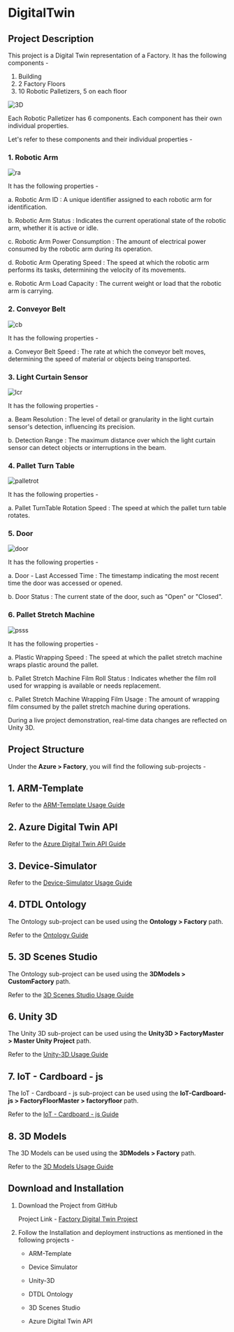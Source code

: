 # DigitalTwin

## Project Description

This project is a Digital Twin representation of a Factory. It has the following components -  

1. Building
2. 2 Factory Floors
3. 10 Robotic Palletizers, 5 on each floor

![3D](https://github.com/hemantjuyal/DigitalTwin/assets/94553271/3f20bdb7-277c-4a38-879e-1bc3e610f5e4)

Each Robotic Palletizer has 6 components. Each component has their own individual properties.

Let's refer to these components and their individual properties - 

### 1. Robotic Arm

   ![ra](https://github.com/hemantjuyal/DigitalTwin/assets/94553271/a1449f96-1098-44b2-ba77-0f38f565f152)

   It has the following properties - 

   a. Robotic Arm ID : A unique identifier assigned to each robotic arm for identification.

   b. Robotic Arm Status : Indicates the current operational state of the robotic arm, whether it is active or idle.
   
   c. Robotic Arm Power Consumption : The amount of electrical power consumed by the robotic arm during its operation.
   
   d. Robotic Arm Operating Speed : The speed at which the robotic arm performs its tasks, determining the velocity of its movements.
   
   e. Robotic Arm Load Capacity : The current weight or load that the robotic arm is carrying.

### 2. Conveyor Belt
   
   ![cb](https://github.com/hemantjuyal/DigitalTwin/assets/94553271/2856a45c-2896-4758-b7fe-897a7cd88ac2)

   It has the following properties - 
   
   a. Conveyor Belt Speed : The rate at which the conveyor belt moves, determining the speed of material or objects being transported.

### 3. Light Curtain Sensor
   
   ![lcr](https://github.com/hemantjuyal/DigitalTwin/assets/94553271/d537fe79-ab74-4e5a-bec7-08c6d38d4de7)

   It has the following properties - 
   
   a. Beam Resolution : The level of detail or granularity in the light curtain sensor's detection, influencing its precision.
   
   b. Detection Range : The maximum distance over which the light curtain sensor can detect objects or interruptions in the beam.

### 4. Pallet Turn Table
   
   ![palletrot](https://github.com/hemantjuyal/DigitalTwin/assets/94553271/a81f60da-a74c-4460-b6b9-645e466e2843)

   It has the following properties - 
   
   a. Pallet TurnTable Rotation Speed : The speed at which the pallet turn table rotates.

### 5. Door

   ![door](https://github.com/hemantjuyal/DigitalTwin/assets/94553271/8da5a92b-2a12-4961-b7f1-7e802e740b0f)

   It has the following properties - 
   
   a. Door - Last Accessed Time : The timestamp indicating the most recent time the door was accessed or opened. 
   
   b. Door Status : The current state of the door, such as "Open" or "Closed".

### 6. Pallet Stretch Machine

   ![psss](https://github.com/hemantjuyal/DigitalTwin/assets/94553271/fee58603-016d-4547-ba3b-5256e2c6ca7f)

   It has the following properties - 
   
   a. Plastic Wrapping Speed : The speed at which the pallet stretch machine wraps plastic around the pallet.
   
   b. Pallet Stretch Machine Film Roll Status : Indicates whether the film roll used for wrapping is available or needs replacement.
   
   c. Pallet Stretch Machine Wrapping Film Usage : The amount of wrapping film consumed by the pallet stretch machine during operations.
   
During a live project demonstration, real-time data changes are reflected on Unity 3D. 

## Project Structure

Under the **Azure > Factory**, you will find the following sub-projects - 

## 1. ARM-Template

Refer to the [ARM-Template Usage Guide](https://github.com/hemantjuyal/DigitalTwin/tree/main/Azure/Factory/ARM-Template#arm-template-usage-guide/ "ARM-Template Usage Guide")
   
## 2. Azure Digital Twin API

Refer to the [Azure Digital Twin API Guide](https://github.com/hemantjuyal/DigitalTwin/tree/main/Azure/Factory/Azure%20Digital%20Twin%20API#azure-digital-twin-api-guide/ "Azure Digital Twin API Guide")

## 3. Device-Simulator

Refer to the [Device-Simulator Usage Guide](https://github.com/hemantjuyal/DigitalTwin/blob/main/Azure/Factory/Device-SImulator/README.md#device-simulator-usage-guide/ "Device-Simulator Usage Guide")

## 4. DTDL Ontology

The Ontology sub-project can be used using the **Ontology > Factory** path.

Refer to the [Ontology Guide](https://github.com/hemantjuyal/DigitalTwin/blob/main/Ontology/Factory/README.md#factory-dtdl-ontology-guide/ "Ontology Guide")

## 5. 3D Scenes Studio

The Ontology sub-project can be used using the **3DModels > CustomFactory** path. 

Refer to the [3D Scenes Studio Usage Guide](https://github.com/hemantjuyal/DigitalTwin/tree/main/3DModels/CustomFactory#3d-scenes-studio-usage-guide/ "3D Scenes Studio Usage Guide")

## 6. Unity 3D

The Unity 3D sub-project can be used using the **Unity3D > FactoryMaster > Master Unity Project** path. 

Refer to the [Unity-3D Usage Guide](https://github.com/hemantjuyal/DigitalTwin/blob/main/Unity3D/FactoryMaster/Master%20Unity%20Project/README.md#unity-3d-usage-guide/ "Unity-3D Usage Guide")

## 7. IoT - Cardboard - js

The IoT - Cardboard - js sub-project can be used using the **IoT-Cardboard-js > FactoryFloorMaster > factoryfloor** path. 

Refer to the [IoT - Cardboard - js Guide](https://github.com/hemantjuyal/DigitalTwin/tree/main/IoT-Cardboard-js/FactoryFloorMaster/factoryfloor#factory-floor-application/ "IoT - Cardboard - js Guide")

## 8. 3D Models

The 3D Models can be used using the **3DModels > Factory** path. 

Refer to the [3D Models Usage Guide](https://github.com/hemantjuyal/DigitalTwin/tree/main/3DModels/Factory#3d-models-usage-guide/ "3D Models Usage Guide")

## Download and Installation

1. Download the Project from GitHub

   Project Link - [Factory Digital Twin Project](https://github.com/hemantjuyal/DigitalTwin/ "Factory Digital Twin Project")

2. Follow the Installation and deployment instructions as mentioned in the following projects -

   * ARM-Template 

   * Device Simulator
  
   * Unity-3D

   * DTDL Ontology

   * 3D Scenes Studio
     
   * Azure Digital Twin API
